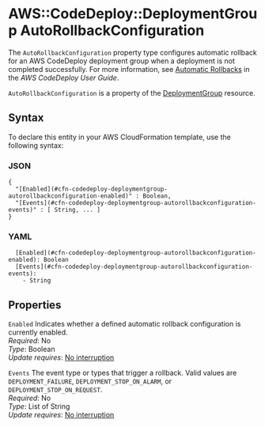 # AWS::CodeDeploy::DeploymentGroup AutoRollbackConfiguration<a name="aws-properties-codedeploy-deploymentgroup-autorollbackconfiguration"></a>

The `AutoRollbackConfiguration` property type configures automatic rollback for an AWS CodeDeploy deployment group when a deployment is not completed successfully\. For more information, see [Automatic Rollbacks](https://docs.aws.amazon.com/codedeploy/latest/userguide/deployments-rollback-and-redeploy.html#deployments-rollback-and-redeploy-automatic-rollbacks) in the _AWS CodeDeploy User Guide_\.

`AutoRollbackConfiguration` is a property of the [DeploymentGroup](https://docs.aws.amazon.com/AWSCloudFormation/latest/UserGuide/aws-resource-codedeploy-deploymentgroup.html) resource\.

## Syntax<a name="aws-properties-codedeploy-deploymentgroup-autorollbackconfiguration-syntax"></a>

To declare this entity in your AWS CloudFormation template, use the following syntax:

### JSON<a name="aws-properties-codedeploy-deploymentgroup-autorollbackconfiguration-syntax.json"></a>

```
{
  "[Enabled](#cfn-codedeploy-deploymentgroup-autorollbackconfiguration-enabled)" : Boolean,
  "[Events](#cfn-codedeploy-deploymentgroup-autorollbackconfiguration-events)" : [ String, ... ]
}
```

### YAML<a name="aws-properties-codedeploy-deploymentgroup-autorollbackconfiguration-syntax.yaml"></a>

```
  [Enabled](#cfn-codedeploy-deploymentgroup-autorollbackconfiguration-enabled): Boolean
  [Events](#cfn-codedeploy-deploymentgroup-autorollbackconfiguration-events):
    - String
```

## Properties<a name="aws-properties-codedeploy-deploymentgroup-autorollbackconfiguration-properties"></a>

`Enabled` <a name="cfn-codedeploy-deploymentgroup-autorollbackconfiguration-enabled"></a>
Indicates whether a defined automatic rollback configuration is currently enabled\.  
_Required_: No  
_Type_: Boolean  
_Update requires_: [No interruption](https://docs.aws.amazon.com/AWSCloudFormation/latest/UserGuide/using-cfn-updating-stacks-update-behaviors.html#update-no-interrupt)

`Events` <a name="cfn-codedeploy-deploymentgroup-autorollbackconfiguration-events"></a>
The event type or types that trigger a rollback\. Valid values are `DEPLOYMENT_FAILURE`, `DEPLOYMENT_STOP_ON_ALARM`, or `DEPLOYMENT_STOP_ON_REQUEST`\.  
_Required_: No  
_Type_: List of String  
_Update requires_: [No interruption](https://docs.aws.amazon.com/AWSCloudFormation/latest/UserGuide/using-cfn-updating-stacks-update-behaviors.html#update-no-interrupt)
